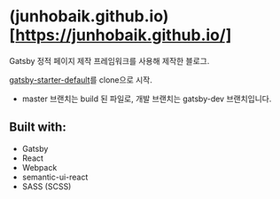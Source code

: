 # (junhobaik.github.io)[https://junhobaik.github.io/]

Gatsby 정적 페이지 제작 프레임워크를 사용해 제작한 블로그.

[gatsby-starter-default](http://gatsbyjs.github.io/gatsby-starter-default/)를 clone으로 시작.

- master 브랜치는 build 된 파일로, 개발 브랜치는 gatsby-dev 브랜치입니다.


## Built with:

- Gatsby
- React
- Webpack
- semantic-ui-react
- SASS (SCSS)
